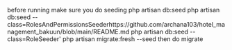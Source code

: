 before running make sure you do seeding 
php artisan db:seed
php artisan db:seed --class=RolesAndPermissionsSeederhttps://github.com/archana103/hotel_management_bakuun/blob/main/README.md
php artisan db:seed --class=RoleSeeder'
php artisan migrate:fresh --seed
then do migrate

